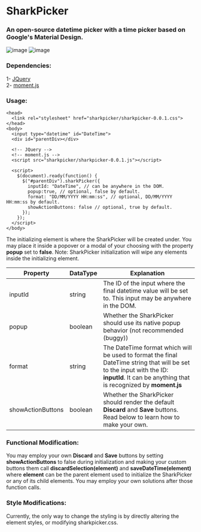 # SharkPicker

### An open-source datetime picker with a time picker based on Google's Material Design.



![image](https://github.com/Lainmode/sharkpicker/assets/44531827/373105e1-a8b5-4190-adb8-49edee804f31)
![image](https://github.com/Lainmode/sharkpicker/assets/44531827/18d30121-e3fa-4741-a128-9592354e5d3c)



### Dependencies:</br>
1- [JQuery](https://github.com/jquery/jquery)</br>
2- [moment.js](https://github.com/moment/moment)



### Usage:
```
<head>
  <link rel="stylesheet" href="sharkpicker/sharkpicker-0.0.1.css">
</head>
<body>
  <input type="datetime" id="DateTime">
  <div id="parentDiv></div>
  
  <!-- JQuery -->
  <!-- moment.js -->
  <script src="sharkpicker/sharkpicker-0.0.1.js"></script>

  <script>
    $(document).ready(function() {
      $("#parentDiv").sharkPicker({
        inputId: "DateTime", // can be anywhere in the DOM.
        popup:true, // optional, false by default.
        format: "DD/MM/YYYY HH:mm:ss", // optional, DD/MM/YYYY HH:mm:ss by default.
        showActionButtons: false // optional, true by default.
      });
    });
  </script>
</body>
```



The initializing element is where the SharkPicker will be created under. You may place it inside a popover or a modal of your choosing with the property **popup** set to **false**. 
Note: SharkPicker initialization will wipe any elements inside the initializing element.


| Property      | DataType    | Explanation  |
| ------------- |-------------| ------------ |
| inputId      | string | The ID of the input where the final datetime value will be set to. This input may be anywhere in the DOM. |
| popup      | boolean      |   Whether the SharkPicker should use its native popup behavior (not recommended (buggy)) |
| format | string      |   The DateTime format which will be used to format the final DateTime string that will be set to the input with the ID: **inputId**. It can be anything that is recognized by **moment.js** |
| showActionButtons      | boolean      |   Whether the SharkPicker should render the default **Discard** and **Save** buttons. Read below to learn how to make your own. |


### Functional Modification:</br>
You may employ your own **Discard** and **Save** buttons by setting **showActionButtons** to false during initialization and making your custom buttons them call **discardSelection(element)** and **saveDateTime(element)** where **element** can be the parent element used to initialize the SharkPicker or any of its child elements. You may employ your own solutions after those function calls.

### Style Modifications:</br>
Currently, the only way to change the styling is by directly altering the element styles, or modifying sharkpicker.css.
